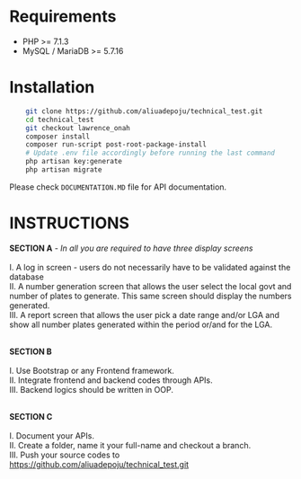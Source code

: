 # Requirements
-   PHP >= 7.1.3
-   MySQL / MariaDB >= 5.7.16

# Installation
```bash
    git clone https://github.com/aliuadepoju/technical_test.git
    cd technical_test
    git checkout lawrence_onah
    composer install
    composer run-script post-root-package-install
    # Update .env file accordingly before running the last command
    php artisan key:generate
    php artisan migrate
```

Please check ``DOCUMENTATION.MD`` file for API documentation.

# INSTRUCTIONS

**SECTION A** - *In all you are required to have three display screens*<br/><br/>
I. A log in screen - users do not necessarily have to be validated against the
database<br/>
II. A number generation screen that allows the user select the local govt and
number of plates to generate. This same screen should display the numbers
generated.<br/>
III. A report screen that allows the user pick a date range and/or LGA and
show all number plates generated within the period or/and for the LGA.<br/><br/>

**SECTION B**<br/><br/>
I. Use  Bootstrap or any Frontend  framework.<br/>
II.  Integrate frontend and backend codes through APIs.<br/>
III. Backend logics should be written in OOP.<br/><br/>

**SECTION C**<br/><br/>
I. Document your APIs.<br/>
II. Create a folder, name it your full-name and checkout a branch.  <br/>
III. Push your source codes to https://github.com/aliuadepoju/technical_test.git
